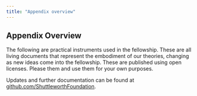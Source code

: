 ```yaml
---
title: "Appendix overview"
---
```


## **Appendix** Overview

The following are practical instruments used in the fellowship. These are all living documents that represent the embodiment of our theories, changing as new ideas come into the fellowship. These are published using open licenses. Please them and use them for your own purposes.

Updates and further documentation can be found at [github.com/ShuttleworthFoundation](https://github.com/ShuttleworthFoundation).
